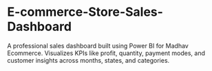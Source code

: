 # E-commerce-Store-Sales-Dashboard
A professional sales dashboard built using Power BI for Madhav Ecommerce. Visualizes KPIs like profit, quantity, payment modes, and customer insights across months, states, and categories.
